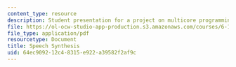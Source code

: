 ```yaml
---
content_type: resource
description: Student presentation for a project on multicore programming.
file: https://ol-ocw-studio-app-production.s3.amazonaws.com/courses/6-189-multicore-programming-primer-january-iap-2007/64ec909212c48315e922a39582f2af9c_speechsynthesis.pdf
file_type: application/pdf
resourcetype: Document
title: Speech Synthesis
uid: 64ec9092-12c4-8315-e922-a39582f2af9c
---
```

